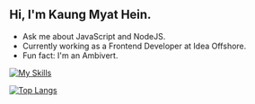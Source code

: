 ## Hi, I'm Kaung Myat Hein.

- Ask me about JavaScript and NodeJS.
- Currently working as a Frontend Developer at Idea Offshore.
- Fun fact: I'm an Ambivert.

[![My Skills](https://skillicons.dev/icons?i=java,bootstrap,tailwindcss,materialui,javascript,typescript,react,electron,redux,nextjs,vue,firebase,php,nodejs,express,mongodb,py,mysql,postgres,prisma,heroku,git,figma)](https://skillicons.dev)

[![Top Langs](https://github-readme-stats.vercel.app/api/top-langs/?username=kaungmyathein12&layout=compact&theme=react&border_color=161B22&title_color=ffffff)](https://github.com/anuraghazra/github-readme-stats)

